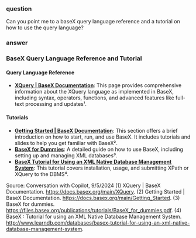 ### question

Can you point me to a baseX query language reference and a tutorial on how to use the query language?

### answer

### BaseX Query Language Reference and Tutorial

#### **Query Language Reference**

- **[XQuery | BaseX Documentation](https://docs.basex.org/main/XQuery)**: This page provides comprehensive information about the XQuery language as implemented in BaseX, including syntax, operators, functions, and advanced features like full-text processing and updates¹.

#### **Tutorials**

- **[Getting Started | BaseX Documentation](https://docs.basex.org/main/Getting_Started)**: This section offers a brief introduction on how to start, run, and use BaseX. It includes tutorials and slides to help you get familiar with BaseX².
- **[BaseX for Dummies](https://files.basex.org/publications/tutorials/BaseX_for_dummies.pdf)**: A detailed guide on how to use BaseX, including setting up and managing XML databases³.
- **[BaseX Tutorial for Using an XML Native Database Management System](http://www.learndb.com/databases/basex-tutorial-for-using-an-xml-native-database-management-system)**: This tutorial covers installation, usage, and submitting XPath or XQuery to the DBMS⁴.

Source: Conversation with Copilot, 9/5/2024
(1) XQuery | BaseX Documentation. https://docs.basex.org/main/XQuery.
(2) Getting Started | BaseX Documentation. https://docs.basex.org/main/Getting_Started.
(3) BaseX for dummies. https://files.basex.org/publications/tutorials/BaseX_for_dummies.pdf.
(4) BaseX : Tutorial for using an XML Native Database Management System. http://www.learndb.com/databases/basex-tutorial-for-using-an-xml-native-database-management-system.
